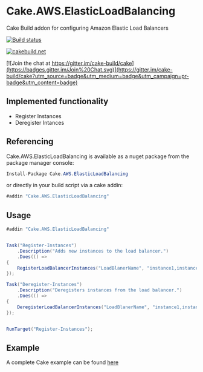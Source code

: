 # Cake.AWS.ElasticLoadBalancing
Cake Build addon for configuring Amazon Elastic Load Balancers

[![Build status](https://ci.appveyor.com/api/projects/status/w86dpcm8320m79ru?svg=true)](https://ci.appveyor.com/project/PhillipSharpe/cake-aws-elasticloadbalancing)

[![cakebuild.net](https://img.shields.io/badge/WWW-cakebuild.net-blue.svg)](http://cakebuild.net/)

[![Join the chat at https://gitter.im/cake-build/cake](https://badges.gitter.im/Join%20Chat.svg)](https://gitter.im/cake-build/cake?utm_source=badge&utm_medium=badge&utm_campaign=pr-badge&utm_content=badge)



## Implemented functionality

* Register Instances
* Deregister Intances



## Referencing

Cake.AWS.ElasticLoadBalancing is available as a nuget package from the package manager console:

```csharp
Install-Package Cake.AWS.ElasticLoadBalancing
```

or directly in your build script via a cake addin:

```csharp
#addin "Cake.AWS.ElasticLoadBalancing"
```



## Usage

```csharp
#addin "Cake.AWS.ElasticLoadBalancing"


Task("Register-Instances")
    .Description("Adds new instances to the load balancer.")
    .Does(() =>
{
    RegisterLoadBalancerInstances("LoadBlanerName", "instance1,instance2,instance3");
});

Task("Deregister-Instances")
    .Description("Deregisters instances from the load balancer.")
    .Does(() =>
{
    DeregisterLoadBalancerInstances("LoadBlanerName", "instance1,instance2,instance3");
});


RunTarget("Register-Instances");
```



## Example

A complete Cake example can be found [here](https://github.com/SharpeRAD/Cake.AWS.ElasticLoadBalancing/blob/master/test/build.cake)

